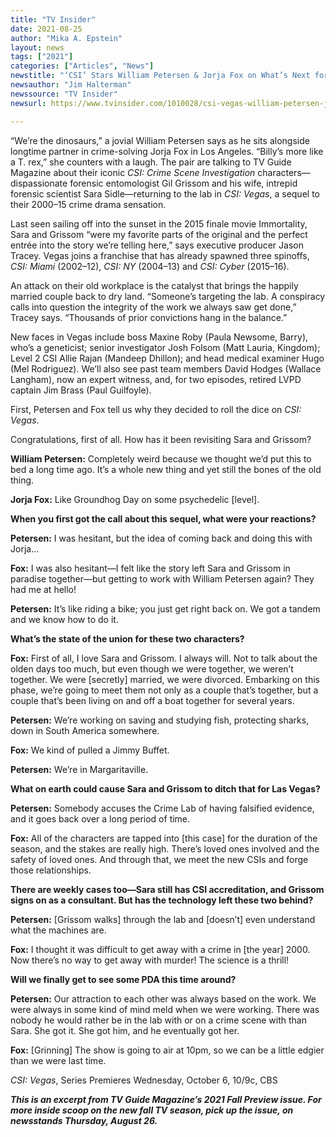 ```yaml
---
title: "TV Insider"
date: 2021-08-25
author: "Mika A. Epstein"
layout: news
tags: ["2021"]
categories: ["Articles", "News"]
newstitle: "‘CSI’ Stars William Petersen & Jorja Fox on What’s Next for Grissom & Sara in ‘Vegas’"
newsauthor: "Jim Halterman"
newssource: "TV Insider"
newsurl: https://www.tvinsider.com/1010028/csi-vegas-william-petersen-jorja-fox-grissom-sara-preview/

---
```


“We’re the dinosaurs,” a jovial William Petersen says as he sits alongside longtime partner in crime-solving Jorja Fox in Los Angeles. “Billy’s more like a T. rex,” she counters with a laugh. The pair are talking to TV Guide Magazine about their iconic _CSI: Crime Scene Investigation_ characters—dispassionate forensic entomologist Gil Grissom and his wife, intrepid forensic scientist Sara Sidle—returning to the lab in _CSI: Vegas_, a sequel to their 2000–15 crime drama sensation.

Last seen sailing off into the sunset in the 2015 finale movie Immortality, Sara and Grissom “were my favorite parts of the original and the perfect entrée into the story we’re telling here,” says executive producer Jason Tracey. Vegas joins a franchise that has already spawned three spinoffs, _CSI: Miami_ (2002–12), _CSI: NY_ (2004–13) and _CSI: Cyber_ (2015–16).

An attack on their old workplace is the catalyst that brings the happily married couple back to dry land. “Someone’s targeting the lab. A conspiracy calls into question the integrity of the work we always saw get done,” Tracey says. “Thousands of prior convictions hang in the balance.”

New faces in Vegas include boss Maxine Roby (Paula Newsome, Barry), who’s a geneticist; senior investigator Josh Folsom (Matt Lauria, Kingdom); Level 2 CSI Allie Rajan (Mandeep Dhillon); and head medical examiner Hugo (Mel Rodriguez). We’ll also see past team members David Hodges (Wallace Langham), now an expert witness, and, for two episodes, retired LVPD captain Jim Brass (Paul Guilfoyle).

First, Petersen and Fox tell us why they decided to roll the dice on _CSI: Vegas_.

Congratulations, first of all. How has it been revisiting Sara and Grissom?

**William Petersen:** Completely weird because we thought we’d put this to bed a long time ago. It’s a whole new thing and yet still the bones of the old thing.

**Jorja Fox:** Like Groundhog Day on some psychedelic [level].

**When you first got the call about this sequel, what were your reactions?**

**Petersen:** I was hesitant, but the idea of coming back and doing this with Jorja…

**Fox:** I was also hesitant—I felt like the story left Sara and Grissom in paradise together—but getting to work with William Petersen again? They had me at hello!

**Petersen:** It’s like riding a bike; you just get right back on. We got a tandem and we know how to do it.

**What’s the state of the union for these two characters?**

**Fox:** First of all, I love Sara and Grissom. I always will. Not to talk about the olden days too much, but even though we were together, we weren’t together. We were [secretly] married, we were divorced. Embarking on this phase, we’re going to meet them not only as a couple that’s together, but a couple that’s been living on and off a boat together for several years.

**Petersen:** We’re working on saving and studying fish, protecting sharks, down in South America somewhere.

**Fox:** We kind of pulled a Jimmy Buffet.

**Petersen:** We’re in Margaritaville.

**What on earth could cause Sara and Grissom to ditch that for Las Vegas?**

**Petersen:** Somebody accuses the Crime Lab of having falsified evidence, and it goes back over a long period of time.

**Fox:** All of the characters are tapped into [this case] for the duration of the season, and the stakes are really high. There’s loved ones involved and the safety of loved ones. And through that, we meet the new CSIs and forge those relationships.

**There are weekly cases too—Sara still has CSI accreditation, and Grissom signs on as a consultant. But has the technology left these two behind?**

**Petersen:** [Grissom walks] through the lab and [doesn’t] even understand what the machines are.

**Fox:** I thought it was difficult to get away with a crime in [the year] 2000. Now there’s no way to get away with murder! The science is a thrill!

**Will we finally get to see some PDA this time around?**

**Petersen:** Our attraction to each other was always based on the work. We were always in some kind of mind meld when we were working. There was nobody he would rather be in the lab with or on a crime scene with than Sara. She got it. She got him, and he eventually got her.

**Fox:** [Grinning] The show is going to air at 10pm, so we can be a little edgier than we were last time.

_CSI: Vegas_, Series Premieres Wednesday, October 6, 10/9c, CBS

_**This is an excerpt from TV Guide Magazine’s 2021 Fall Preview issue. For more inside scoop on the new fall TV season, pick up the issue, on newsstands Thursday, August 26.**_
